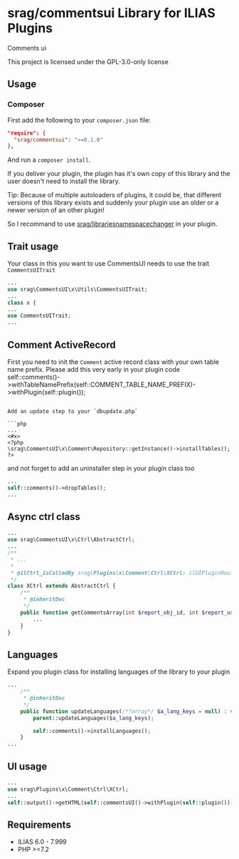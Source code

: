# srag/commentsui Library for ILIAS Plugins

Comments ui

This project is licensed under the GPL-3.0-only license

## Usage

### Composer

First add the following to your `composer.json` file:

```json
"require": {
  "srag/commentsui": ">=0.1.0"
},
```

And run a `composer install`.

If you deliver your plugin, the plugin has it's own copy of this library and the user doesn't need to install the library.

Tip: Because of multiple autoloaders of plugins, it could be, that different versions of this library exists and suddenly your plugin use an older or a newer version of an other plugin!

So I recommand to use [srag/librariesnamespacechanger](https://packagist.org/packages/srag/librariesnamespacechanger) in your plugin.

## Trait usage

Your class in this you want to use CommentsUI needs to use the trait `CommentsUITrait`

```php
...
use srag\CommentsUI\x\Utils\CommentsUITrait;
...
class x {
...
use CommentsUITrait;
...
```

## Comment ActiveRecord

First you need to init the `Comment` active record class with your own table name prefix. Please add this very early in your plugin code self::comments()->withTableNamePrefix(self::COMMENT_TABLE_NAME_PREFIX)->withPlugin(self::plugin());

```

Add an update step to your `dbupdate.php`

```php
...
<#x>
<?php
\srag\CommentsUI\x\Comment\Repository::getInstance()->installTables();
?>
```

and not forget to add an uninstaller step in your plugin class too

```php
...
self::comments()->dropTables();
...
```

## Async ctrl class

```php
...
use srag\CommentsUI\x\Ctrl\AbstractCtrl;
...
/**
 * ...
 *
 * @ilCtrl_isCalledBy srag\Plugins\x\Comment\Ctrl\XCtrl: ilUIPluginRouterGUI
 */
class XCtrl extends AbstractCtrl {
	/**
	 * @inheritDoc
	 */
	public function getCommentsArray(int $report_obj_id, int $report_user_id): array {
		...
	}
}
```

## Languages

Expand you plugin class for installing languages of the library to your plugin

```php
...
	/**
     * @inheritDoc
     */
    public function updateLanguages(/*?array*/ $a_lang_keys = null) : void {
		parent::updateLanguages($a_lang_keys);

		self::comments()->installLanguages();
	}
...
```

## UI usage

```php
...
use srag\Plugins\x\Comment\Ctrl\XCtrl;
...
self::output()->getHTML(self::commentsUI()->withPlugin(self::plugin())->withCtrlClass(new XCtrl()));
```

## Requirements

* ILIAS 6.0 - 7.999
* PHP >=7.2
